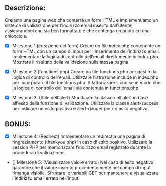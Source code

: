 
## Descrizione:

Creiamo una pagina web che conterrà un form HTML e implementiamo un sistema di validazione per l'indirizzo email inserito dall'utente, assicurandoci che sia ben formattato e che contenga un punto ed una chiocciola.

- [x]  Milestone 1 (creazione del form)
    Creare un file index.php contenente un form HTML con un campo di input per l'inserimento dell'indirizzo email.
    Implementare la logica di controllo dell'email direttamente in index.php.
    Mostrare il risultato della validazione sulla stessa pagina.

- [x]  Milestone 2 (functions.php)
    Creare un file functions.php per gestire la logica di controllo dell'email.
    Utilizzare l'istruzione include in index.php per incorporare il file functions.php.
    Rifattorizzare il codice in modo che la logica di controllo dell'email sia contenuta in functions.php.

- [x] Milestone 3: (Stile dell'alert)
    Modificare la classe dell'alert in base all'esito della funzione di validazione.
    Utilizzare la classe alert-success per indicare un esito positivo e alert-danger per un esito negativo.


## BONUS:
- [x] Milestone 4: (Redirect)
    Implementare un redirect a una pagina di ringraziamento (thankyou.php) in caso di esito positivo.
    Utilizzare la session PHP per memorizzare l'indirizzo email registrato durante la procedura di validazione.

- [] Milestone 5: (Visualizzare valore errato)
    Nel caso di esito negativo, garantire che il valore inserito precedentemente nel campo di input rimanga visibile.
    Sfruttare le variabili GET per mantenere e visualizzare l'indirizzo email errato nell'input.
